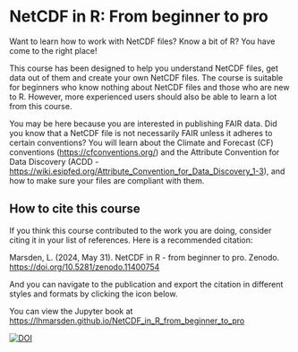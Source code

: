 # NetCDF in R: From beginner to pro

Want to learn how to work with NetCDF files? Know a bit of R? You have come to the right place!

This course has been designed to help you understand NetCDF files, get data out of them and create your own NetCDF files. The course is suitable for beginners who know nothing about NetCDF files and those who are new to R. However, more experienced users should also be able to learn a lot from this course.

You may be here because you are interested in publishing FAIR data. Did you know that a NetCDF file is not necessarily FAIR unless it adheres to certain conventions? You will learn about the Climate and Forecast (CF) conventions (https://cfconventions.org/) and the Attribute Convention for Data Discovery (ACDD - https://wiki.esipfed.org/Attribute_Convention_for_Data_Discovery_1-3), and how to make sure your files are compliant with them.

## How to cite this course

If you think this course contributed to the work you are doing, consider citing it in your list of references. Here is a recommended citation:

Marsden, L. (2024, May 31). NetCDF in R - from beginner to pro. Zenodo. https://doi.org/10.5281/zenodo.11400754

And you can navigate to the publication and export the citation in different styles and formats by clicking the icon below.

You can view the Jupyter book at https://lhmarsden.github.io/NetCDF_in_R_from_beginner_to_pro

[![DOI](https://zenodo.org/badge/DOI/10.5281/zenodo.11400754.svg)](https://doi.org/10.5281/zenodo.11400754)
